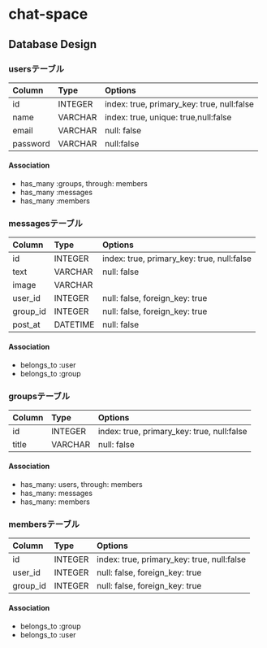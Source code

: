 chat-space
==========

## Database Design
### usersテーブル
|Column|Type|Options|
|:-----|:---|:------|
|id|INTEGER|index: true, primary_key: true, null:false|
|name|VARCHAR|index: true, unique: true,null:false|
|email|VARCHAR|null: false|
|password|VARCHAR|null:false|

#### Association
- has_many :groups, through: members
- has_many :messages
- has_many :members


### messagesテーブル
|Column|Type|Options|
|:-----|:---|:------|
|id|INTEGER|index: true, primary_key: true, null:false|
|text|VARCHAR|null: false|
|image|VARCHAR||
|user_id|INTEGER|null: false, foreign_key: true|
|group_id|INTEGER|null: false, foreign_key: true|
|post_at|DATETIME|null: false|

#### Association
- belongs_to :user
- belongs_to :group


### groupsテーブル
|Column|Type|Options|
|:-----|:---|:------|
|id|INTEGER|index: true, primary_key: true, null:false|
|title|VARCHAR|null: false|

#### Association
- has_many: users, through: members
- has_many: messages
- has_many: members


### membersテーブル
|Column|Type|Options|
|:-----|:---|:------|
|id|INTEGER|index: true, primary_key: true, null:false|
|user_id|INTEGER|null: false, foreign_key: true|
|group_id|INTEGER|null: false, foreign_key: true|

#### Association
- belongs_to :group
- belongs_to :user
